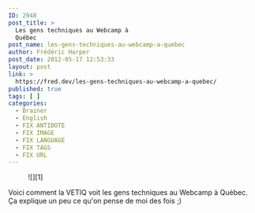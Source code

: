 ```yaml
---
ID: 2948
post_title: >
  Les gens techniques au Webcamp à
  Québec
post_name: les-gens-techniques-au-webcamp-a-quebec
author: Frédéric Harper
post_date: 2012-05-17 12:53:33
layout: post
link: >
  https://fred.dev/les-gens-techniques-au-webcamp-a-quebec/
published: true
tags: [ ]
categories:
  - Brainer
  - English
  - FIX ANTIDOTE
  - FIX IMAGE
  - FIX LANGUAGE
  - FIX TAGS
  - FIX URL
---
```

<figure>![][1]</figure>
Voici comment la VETIQ voit les gens techniques au Webcamp à Québec. Ça explique un peu ce qu'on pense de moi des fois ;)

 [1]: http://fred.dev/wp-content/uploads/2012/05/201251785345.jpg "201251785345.jpg"